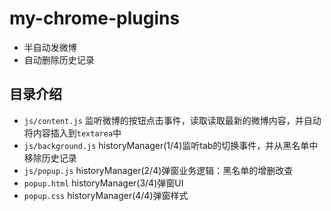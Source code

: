 # my-chrome-plugins
- 半自动发微博
- 自动删除历史记录

## 目录介绍
- `js/content.js` 监听微博的按钮点击事件，读取读取最新的微博内容，并自动将内容插入到`textarea`中
- `js/background.js` historyManager(1/4)监听tab的切换事件，并从黑名单中移除历史记录
- `js/popup.js` historyManager(2/4)弹窗业务逻辑：黑名单的增删改查
- `popup.html` historyManager(3/4)弹窗UI
- `popup.css` historyManager(4/4)弹窗样式

